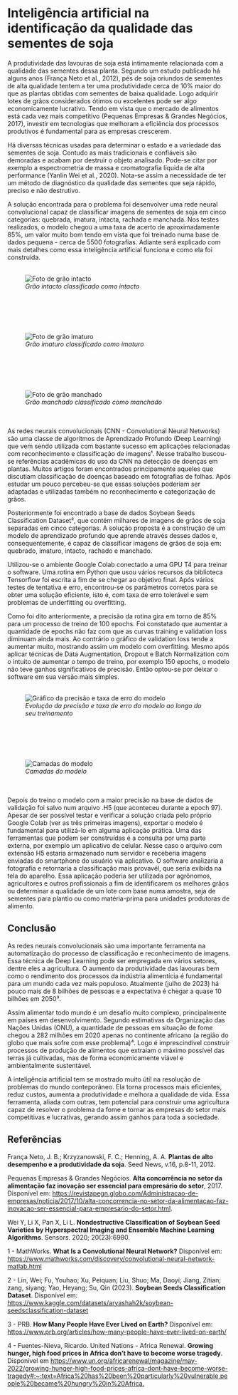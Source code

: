 # Inteligência artificial na identificação da qualidade das sementes de soja

A produtividade das lavouras de soja está intimamente relacionada com a qualidade das sementes dessa planta. Segundo um estudo publicado há alguns anos (França Neto et al., 2012), pés de soja oriundos de sementes de alta qualidade tentem a ter uma produtividade cerca de 10% maior do que as plantas obtidas com sementes de baixa qualidade. Logo adquirir lotes de grãos considerados ótimos ou excelentes pode ser algo economicamente lucrativo. Tendo em vista que o mercado de alimentos está cada vez mais competitivo (Pequenas Empresas & Grandes Negócios, 2017), investir em tecnologias que melhoram a eficiência dos processos produtivos é fundamental para as empresas crescerem.

Há diversas técnicas usadas para determinar o estado e a variedade das sementes de soja. Contudo as mais tradicionais e confiáveis são demoradas e acabam por destruir o objeto analisado. Pode-se citar por exemplo a espectrometria de massa e cromatografia líquida de alta performance (Yanlin Wei et al., 2020). Nota-se assim a necessidade de ter um método de diagnóstico da qualidade das sementes que seja rápido, preciso e não destrutivo.

A solução encontrada para o problema foi desenvolver uma rede neural convolucional capaz de classificar imagens de sementes de soja em cinco categorias: quebrada, imatura, intacta, rachada e manchada. Nos testes realizados, o modelo chegou a uma taxa de acerto de aproximadamente 85%, um valor muito bom tendo em vista que foi treinado numa base de dados pequena - cerca de 5500 fotografias. Adiante será explicado com mais detalhes como essa inteligência artificial funciona e como ela foi construída.
<br>
<br>
<figure>
  <img src="images/validation-001.png" alt="Foto de grão intacto">
  <figcaption><i>Grão intacto classificado como intacto</i></figcaption>
</figure>
<br>
<br>
<br>
<br>
<figure>
  <img src="images/validation-002.png" alt="Foto de grão imaturo">
  <figcaption><i>Grão imaturo classificado como imaturo</i></figcaption>
</figure>
<br>
<br>
<br>
<br>
<figure>
  <img src="images/validation-003.png" alt="Foto de grão manchado">
  <figcaption><i>Grão manchado classificado como manchado</i></figcaption>
</figure>
<br>
<br>
As redes neurais convolucionais (CNN - Convolutional Neural Networks) são uma classe de algoritmos de Aprendizado Profundo (Deep Learning) que vem sendo utilizada com bastante sucesso em aplicações relacionadas com reconhecimento e classificação de imagens¹. Nesse trabalho buscou-se referências acadêmicas do uso da CNN na detecção de doenças em plantas. Muitos artigos foram encontrados principamente aqueles que discutiam classificação de doenças baseado em fotografias de folhas. Após estudar um pouco percebeu-se que essas soluções poderiam ser adaptadas e utilizadas também no reconhecimento e categorização de grãos. 

Posteriormente foi encontrado a base de dados Soybean Seeds Classification Dataset², que contém milhares de imagens de grãos de soja separadas em cinco categorias. A solução proposta é a construção de um modelo de aprendizado profundo que aprende através desses dados e, consequentemente, é capaz de classificar imagens de grãos de soja em: quebrado, imaturo, intacto, rachado e manchado.

Utilizou-se o ambiente Google Colab conectado a uma GPU T4 para treinar o software. Uma rotina em Python que usou vários recursos da biblioteca Tensorflow foi escrita a fim de se chegar ao objetivo final. Após vários testes de tentativa e erro, encontrou-se os parâmetros corretos para se obter uma solução eficiente, isto é, com taxa de erro tolerável e sem problemas de underfitting ou overfitting.

Como foi dito anteriormente, a precisão da rotina gira em torno de 85% para um processo de treino de 100 epochs. Foi constatado que aumentar a quantidade de epochs não faz com que as curvas training e validation loss diminuam ainda mais. Ao contrário o gráfico de validation loss tende a aumentar muito, mostrando assim um modelo com overfitting. Mesmo após aplicar técnicas de Data Augmentation, Dropout e Batch Normalization com o intuito de aumentar o tempo de treino, por exemplo 150 epochs, o modelo não teve ganhos significativos de precisão. Então optou-se por deixar o software em sua versão mais simples.
<br>
<br>
<figure>
  <img src="images/training-and-validation-soybean-seed-project.png" alt="Gráfico da precisão e taxa de erro do modelo">
  <figcaption><i>Evolução da precisão e taxa de erro do modelo ao longo do seu treinamento</i></figcaption>
</figure>
<br>
<br>
<br>
<br>
<figure>
  <img src="images/layers.png" alt="Camadas do modelo">
  <figcaption><i>Camadas do modelo</i></figcaption>
</figure>
<br>
<br>
Depois do treino o modelo com a maior precisão na base de dados de validação foi salvo num arquivo .H5 (que aconteceu durante a epoch 97). Apesar de ser possível testar e verificar a solução criada pelo próprio Google Colab (ver as três primeiras imagens), exportar o modelo é fundamental para utilizá-lo em alguma aplicação prática. Uma das ferramentas que podem ser construídas é a consulta por uma parte externa, por exemplo um aplicativo de celular. Nesse caso o arquivo com extensão H5 estaria armazenado num servidor e receberia imagens enviadas do smartphone do usuário via aplicativo. O software analizaria a fotografia e retornaria a classificação mais provavél, que seria exibida na tela do aparelho. Essa aplicação poderia ser utilizada por agrônomos, agricultores e outros profissionais a fim de identificarem os melhores grãos ou determinar a qualidade de um lote com base numa amostra, seja de sementes para plantio ou como matéria-prima para unidades produtoras de alimento.

## Conclusão
As redes neurais convolucionais são uma importante ferramenta na automatização do processo de classificação e reconhecimento de imagens. Essa técnica de Deep Learning pode ser empregada em vários setores, dentre eles a agricultura. O aumento da produtividade das lavouras bem como o rendimento dos processos da indústria alimentícia é fundamental para um mundo cada vez mais populoso. Atualmente (julho de 2023) há pouco mais de 8 bilhões de pessoas e a expectativa é chegar a quase 10 bilhões em 2050³.

Assim alimentar todo mundo é um desafio muito complexo, principalmente em países em desenvolvimento. Segundo estimativas da Organização das Nações Unidas (ONU), a quantidade de pessoas em situação de fome chegou a 282 milhões em 2020 apenas no continente africano (a região do globo que mais sofre com esse problema)⁴. Logo é imprescindível construir processos de produção de alimentos que extraiam o máximo possível das terras já cultivadas, mas de forma economicamente viável e ambientalmente sustentável.

A inteligência artificial tem se mostrado muito útil na resolução de problemas do mundo conteporâneo. Ela torna processos mais eficientes, reduz custos, aumenta a produtividade e melhora a qualidade de vida. Essa ferramenta, aliada com outras, tem potencial para construir uma agricultura capaz de resolver o problema da fome e tornar as empresas do setor mais competitivas e lucrativas, gerando assim ganhos para toda a sociedade.

## Referências

França Neto, J. B.; Krzyzanowski, F. C.; Henning, A. A. **Plantas de alto desempenho e a produtividade da soja**. Seed News, v.16, p.8-11, 2012.

Pequenas Empresas & Grandes Negócios. **Alta concorrência no setor da alimentação faz inovação ser essencial para empresário do setor**, 2017. Disponível em: <https://revistapegn.globo.com/Administracao-de-empresas/noticia/2017/10/alta-concorrencia-no-setor-da-alimentacao-faz-inovacao-ser-essencial-para-empresario-do-setor.html>.

Wei Y, Li X, Pan X, Li L. **Nondestructive Classification of Soybean Seed Varieties by Hyperspectral Imaging and Ensemble Machine Learning Algorithms**. Sensors. 2020; 20(23):6980.

1 - MathWorks. **What Is a Convolutional Neural Network?** Disponível em: <https://www.mathworks.com/discovery/convolutional-neural-network-matlab.html>

2 - Lin, Wei; Fu, Youhao; Xu, Peiquan; Liu, Shuo; Ma, Daoyi; Jiang, Zitian; zang, siyang; Yao, Heyang; Su, Qin (2023). **Soybean Seeds Classification Dataset**. Disponível em: <https://www.kaggle.com/datasets/aryashah2k/soybean-seedsclassification-dataset>

3 - PRB. **How Many People Have Ever Lived on Earth?** Disponível em: <https://www.prb.org/articles/how-many-people-have-ever-lived-on-earth/>

4 - Fuentes-Nieva, Ricardo. United Nations - Africa Renewal. **Growing hunger, high food prices in Africa don’t have to become worse tragedy**. Disponível em <https://www.un.org/africarenewal/magazine/may-2022/growing-hunger-high-food-prices-africa-dont-have-become-worse-tragedy#:~:text=Africa%20has%20been%20particularly%20vulnerable,people%20became%20hungry%20in%20Africa.>
